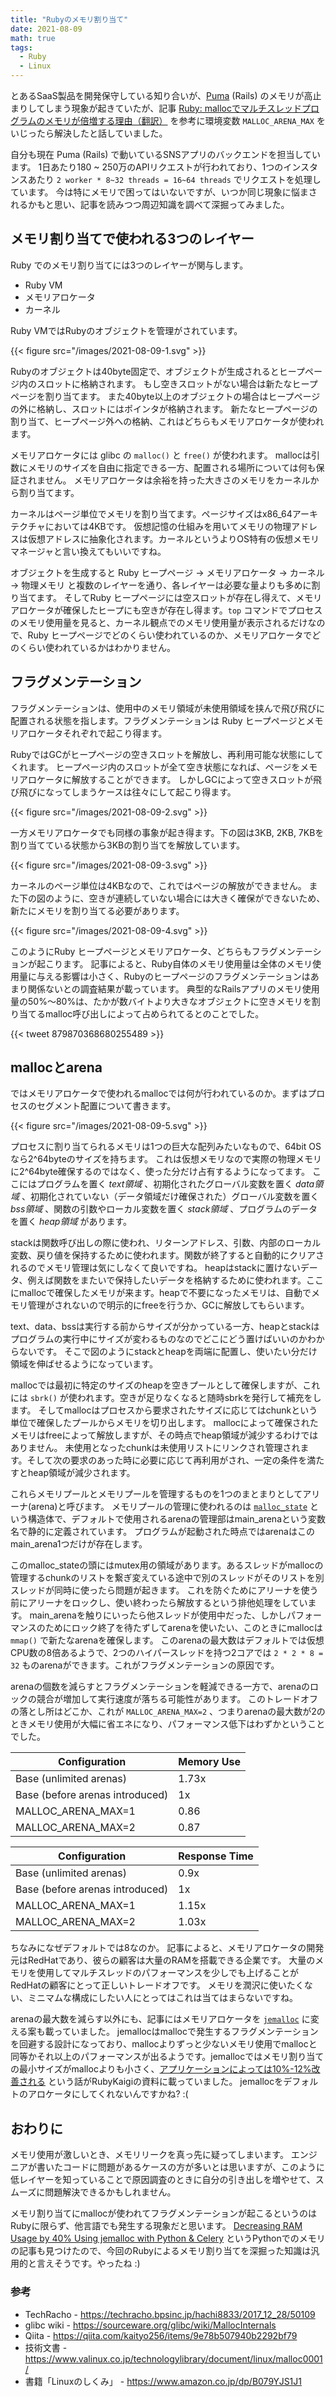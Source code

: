 ```yaml
---
title: "Rubyのメモリ割り当て"
date: 2021-08-09
math: true
tags:
  - Ruby
  - Linux
---
```


とあるSaaS製品を開発保守している知り合いが、[Puma](https://github.com/puma/puma) (Rails) のメモリが高止まりしてしまう現象が起きていたが、記事 [Ruby: mallocでマルチスレッドプログラムのメモリが倍増する理由（翻訳）](https://techracho.bpsinc.jp/hachi8833/2017_12_28/50109) を参考に環境変数 `MALLOC_ARENA_MAX` をいじったら解決したと話していました。

自分も現在 Puma (Rails) で動いているSNSアプリのバックエンドを担当しています。
1日あたり180 ~ 250万のAPIリクエストが行われており、1つのインスタンスあたり `2 worker * 8~32 threads = 16~64 threads` でリクエストを処理しています。
今は特にメモリで困ってはいないですが、いつか同じ現象に悩まされるかもと思い、記事を読みつつ周辺知識を調べて深掘ってみました。

## メモリ割り当てで使われる3つのレイヤー
Ruby でのメモリ割り当てには3つのレイヤーが関与します。
- Ruby VM
- メモリアロケータ
- カーネル

Ruby VMではRubyのオブジェクトを管理がされています。

{{< figure src="/images/2021-08-09-1.svg" >}}

Rubyのオブジェクトは40byte固定で、オブジェクトが生成されるとヒープページ内のスロットに格納されます。
もし空きスロットがない場合は新たなヒープページを割り当てます。
また40byte以上のオブジェクトの場合はヒープページの外に格納し、スロットにはポインタが格納されます。
新たなヒープページの割り当て、ヒープページ外への格納、これはどちらもメモリアロケータが使われます。

メモリアロケータには glibc の `malloc()` と `free()` が使われます。
mallocは引数にメモリのサイズを自由に指定できる一方、配置される場所については何も保証されません。
メモリアロケータは余裕を持った大きさのメモリをカーネルから割り当てます。

カーネルはページ単位でメモリを割り当てます。ページサイズはx86_64アーキテクチャにおいては4KBです。
仮想記憶の仕組みを用いてメモリの物理アドレスは仮想アドレスに抽象化されます。カーネルというよりOS特有の仮想メモリマネージャと言い換えてもいいですね。

オブジェクトを生成すると Ruby ヒープページ → メモリアロケータ → カーネル → 物理メモリ と複数のレイヤーを通り、各レイヤーは必要な量よりも多めに割り当てます。
そしてRuby ヒープページには空スロットが存在し得えて、メモリアロケータが確保したヒープにも空きが存在し得ます。`top` コマンドでプロセスのメモリ使用量を見ると、カーネル観点でのメモリ使用量が表示されるだけなので、Ruby ヒープページでどのくらい使われているのか、メモリアロケータでどのくらい使われているかはわかりません。

## フラグメンテーション
フラグメンテーションは、使用中のメモリ領域が未使用領域を挟んで飛び飛びに配置される状態を指します。フラグメンテーションは Ruby ヒープページとメモリアロケータそれぞれで起こり得ます。

RubyではGCがヒープページの空きスロットを解放し、再利用可能な状態にしてくれます。
ヒープページ内のスロットが全て空き状態になれば、ページをメモリアロケータに解放することができます。
しかしGCによって空きスロットが飛び飛びになってしまうケースは往々にして起こり得ます。

{{< figure src="/images/2021-08-09-2.svg" >}}

一方メモリアロケータでも同様の事象が起き得ます。下の図は3KB, 2KB, 7KBを割り当てている状態から3KBの割り当てを解放しています。

{{< figure src="/images/2021-08-09-3.svg" >}}

カーネルのページ単位は4KBなので、これではページの解放ができません。
また下の図のように、空きが連続していない場合には大きく確保ができないため、新たにメモリを割り当てる必要があります。

{{< figure src="/images/2021-08-09-4.svg" >}}

このようにRuby ヒープページとメモリアロケータ、どちらもフラグメンテーションが起こります。
記事によると、Ruby自体のメモリ使用量は全体のメモリ使用量に与える影響は小さく、Rubyのヒープページのフラグメンテーションはあまり関係ないとの調査結果が載っています。
典型的なRailsアプリのメモリ使用量の50%〜80%は、たかが数バイトより大きなオブジェクトに空きメモリを割り当てるmalloc呼び出しによって占められてるとのことでした。

{{< tweet 879870368680255489 >}}

## mallocとarena
ではメモリアロケータで使われるmallocでは何が行われているのか。まずはプロセスのセグメント配置について書きます。

{{< figure src="/images/2021-08-09-5.svg" >}}

プロセスに割り当てられるメモリは1つの巨大な配列みたいなもので、64bit OSなら2^64byteのサイズを持ちます。
これは仮想メモリなので実際の物理メモリに2^64byte確保するのではなく、使った分だけ占有するようになってます。
ここにはプログラムを置く _text領域_ 、初期化されたグローバル変数を置く _data領域_ 、初期化されていない（データ領域だけ確保された）グローバル変数を置く _bss領域_ 、関数の引数やローカル変数を置く _stack領域_ 、プログラムのデータを置く _heap領域_ があります。

stackは関数呼び出しの際に使われ、リターンアドレス、引数、内部のローカル変数、戻り値を保持するために使われます。関数が終了すると自動的にクリアされるのでメモリ管理は気にしなくて良いですね。
heapはstackに置けないデータ、例えば関数をまたいで保持したいデータを格納するために使われます。ここにmallocで確保したメモリが来ます。heapで不要になったメモリは、自動でメモリ管理がされないので明示的にfreeを行うか、GCに解放してもらいます。

text、data、bssは実行する前からサイズが分かっている一方、heapとstackはプログラムの実行中にサイズが変わるものなのでどこにどう置けばいいのかわからないです。
そこで図のようにstackとheapを両端に配置し、使いたい分だけ領域を伸ばせるようになっています。

mallocでは最初に特定のサイズのheapを空きプールとして確保しますが、これには `sbrk()` が使われます。空きが足りなくなると随時sbrkを発行して補充をします。
そしてmallocはプロセスから要求されたサイズに応じてはchunkという単位で確保したプールからメモリを切り出します。
mallocによって確保されたメモリはfreeによって解放しますが、その時点でheap領域が減少するわけではありません。
未使用となったchunkは未使用リストにリンクされ管理されます。そして次の要求のあった時に必要に応じて再利用がされ、一定の条件を満たすとheap領域が減少されます。

これらメモリプールとメモリプールを管理するものを1つのまとまりとしてアリーナ(arena)と呼びます。
メモリプールの管理に使われるのは [`malloc_state`](https://code.woboq.org/userspace/glibc/malloc/malloc.c.html#malloc_state) という構造体で、デフォルトで使用されるarenaの管理部はmain_arenaという変数名で静的に定義されています。
プログラムが起動された時点ではarenaはこのmain_arena1つだけが存在します。

このmalloc_stateの頭にはmutex用の領域があります。あるスレッドがmallocの管理するchunkのリストを繋ぎ変えている途中で別のスレッドがそのリストを別スレッドが同時に使ったら問題が起きます。
これを防ぐためにアリーナを使う前にアリーナをロックし、使い終わったら解放するという排他処理をしています。
main_arenaを触りにいったら他スレッドが使用中だった、しかしパフォーマンスのためにロック終了を待たずしてarenaを使いたい、このときにmallocは `mmap()` で新たなarenaを確保します。
このarenaの最大数はデフォルトでは仮想CPU数の8倍あるようで、2つのハイパースレッドを持つ2コアでは `2 * 2 * 8 = 32` ものarenaができます。これがフラグメンテーションの原因です。

arenaの個数を減らすとフラグメンテーションを軽減できる一方で、arenaのロックの競合が増加して実行速度が落ちる可能性があります。
このトレードオフの落とし所はどこか、これが `MALLOC_ARENA_MAX=2` 、つまりarenaの最大数が2のときメモリ使用が大幅に省エネになり、パフォーマンス低下はわずかということでした。

| Configuration | Memory Use |
| ----------- | ----------- |
| Base (unlimited arenas) | 1.73x |
| Base (before arenas introduced) | 1x |
| MALLOC_ARENA_MAX=1 | 0.86 |
| MALLOC_ARENA_MAX=2 | 0.87 |

| Configuration | Response Time |
| ----------- | ----------- |
| Base (unlimited arenas) | 0.9x |
| Base (before arenas introduced) | 1x |
| MALLOC_ARENA_MAX=1 | 1.15x |
| MALLOC_ARENA_MAX=2 | 1.03x |

ちなみになぜデフォルトでは8なのか。
記事によると、メモリアロケータの開発元はRedHatであり、彼らの顧客は大量のRAMを搭載できる企業です。
大量のメモリを使用してマルチスレッドのパフォーマンスを少しでも上げることがRedHatの顧客にとって正しいトレードオフです。
メモリを潤沢に使いたくない、ミニマムな構成にしたい人にとってはこれは当てはまらないですね。

arenaの最大数を減らす以外にも、記事にはメモリアロケータを [`jemalloc`](https://github.com/jemalloc/jemalloc) に変える案も載っていました。
jemallocはmallocで発生するフラグメンテーションを回避する設計になっており、mallocよりずっと少ないメモリ使用でmallocと同等かそれ以上のパフォーマンスが出るようです。jemallocではメモリ割り当ての最小サイズがmallocよりも小さく、[アプリケーションによっては10%-12%改善される](https://docs.google.com/presentation/d/1-WrYwz-QnSI9yeRZfCCgUno-KOMuggiGHlmOETXZy9c/edit#slide=id.p) という話がRubyKaigiの資料に載っていました。
jemallocをデフォルトのアロケータにしてくれないんですかね? :(

## おわりに
メモリ使用が激しいとき、メモリリークを真っ先に疑ってしまいます。
エンジニアが書いたコードに問題があるケースの方が多いとは思いますが、このように低レイヤーを知っていることで原因調査のときに自分の引き出しを増やせて、スムーズに問題解決できるかもしれません。

メモリ割り当てにmallocが使われてフラグメンテーションが起こるというのはRubyに限らず、他言語でも発生する現象だと思います。
[Decreasing RAM Usage by 40% Using jemalloc with Python & Celery](https://zapier.com/engineering/celery-python-jemalloc/) というPythonでのメモリの記事も見つけたので、今回のRubyによるメモリ割り当てを深掘った知識は汎用的と言えそうです。やったね :)

### 参考
- TechRacho - https://techracho.bpsinc.jp/hachi8833/2017_12_28/50109
- glibc wiki - https://sourceware.org/glibc/wiki/MallocInternals
- Qiita - https://qiita.com/kaityo256/items/9e78b507940b2292bf79
- 技術文書 - https://www.valinux.co.jp/technologylibrary/document/linux/malloc0001/
- 書籍「Linuxのしくみ」 - https://www.amazon.co.jp/dp/B079YJS1J1
